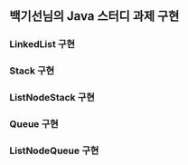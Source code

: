 ## 백기선님의 Java 스터디 과제 구현
### LinkedList 구현

### Stack 구현

### ListNodeStack 구현

### Queue 구현

### ListNodeQueue 구현
